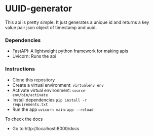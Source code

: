 # UUID-generator

This api is pretty simple. It just generates a unique id and returns a key value pair json object of timestamp and uuid.

### Dependencies
- FastAPI: A lightweight python framework for making apis
- Uvicorn: Runs the api 

### Instructions
- Clone this repository
- Create a virtual environment: <code>virtualenv env</code>
- Activate virtual environment: <code>source env/bin/activate</code>
- Install dependencies <code>pip install -r requirements.txt</code>
- Run the app <code>uvicorn main:app --reload</code>

To check the docs
- Go to http://localhost:8000/docs
